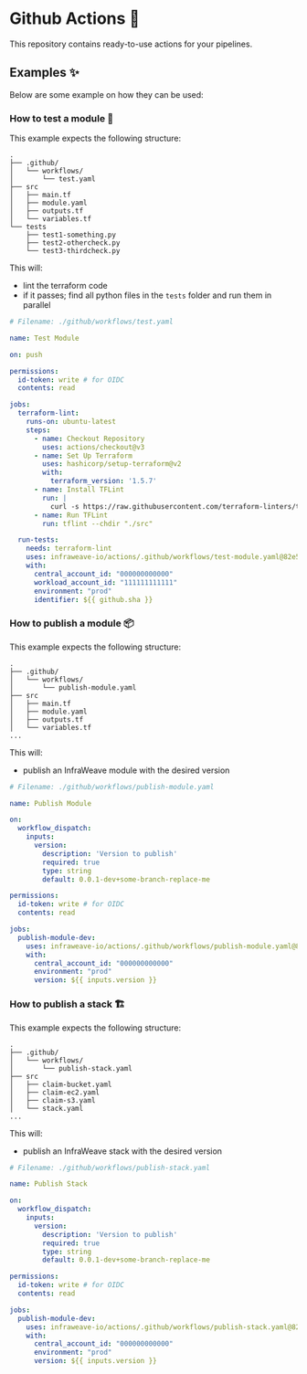 # Github Actions 🚀

This repository contains ready-to-use actions for your pipelines.

## Examples ✨

Below are some example on how they can be used:

### How to test a module 🧪

This example expects the following structure:

```
.
├── .github/
│   └── workflows/
│       └── test.yaml
├── src
│   ├── main.tf
│   ├── module.yaml
│   ├── outputs.tf
│   └── variables.tf
└── tests
    ├── test1-something.py
    ├── test2-othercheck.py
    └── test3-thirdcheck.py
```

This will:
* lint the terraform code
* if it passes; find all python files in the `tests` folder and run them in parallel

```yaml
# Filename: ./github/workflows/test.yaml

name: Test Module

on: push

permissions:
  id-token: write # for OIDC
  contents: read

jobs:
  terraform-lint:
    runs-on: ubuntu-latest
    steps:
      - name: Checkout Repository
        uses: actions/checkout@v3
      - name: Set Up Terraform
        uses: hashicorp/setup-terraform@v2
        with:
          terraform_version: '1.5.7'
      - name: Install TFLint
        run: |
          curl -s https://raw.githubusercontent.com/terraform-linters/tflint/master/install_linux.sh | bash
      - name: Run TFLint
        run: tflint --chdir "./src"

  run-tests:
    needs: terraform-lint
    uses: infraweave-io/actions/.github/workflows/test-module.yaml@82e5da795aa69fac859a44afeb569eb561ec7eff # v0.0.70
    with:
      central_account_id: "000000000000"
      workload_account_id: "111111111111"
      environment: "prod"
      identifier: ${{ github.sha }}

```

### How to publish a module 📦

This example expects the following structure:

```
.
├── .github/
│   └── workflows/
│       └── publish-module.yaml
├── src
│   ├── main.tf
│   ├── module.yaml
│   ├── outputs.tf
│   └── variables.tf
...
```

This will:
* publish an InfraWeave module with the desired version

```yaml
# Filename: ./github/workflows/publish-module.yaml

name: Publish Module

on:
  workflow_dispatch:
    inputs:
      version:
        description: 'Version to publish'
        required: true
        type: string
        default: 0.0.1-dev+some-branch-replace-me

permissions:
  id-token: write # for OIDC
  contents: read

jobs:
  publish-module-dev:
    uses: infraweave-io/actions/.github/workflows/publish-module.yaml@82e5da795aa69fac859a44afeb569eb561ec7eff # v0.0.70
    with:
      central_account_id: "000000000000"
      environment: "prod"
      version: ${{ inputs.version }}
```

### How to publish a stack 🏗️

This example expects the following structure:

```
.
├── .github/
│   └── workflows/
│       └── publish-stack.yaml
├── src
│   ├── claim-bucket.yaml
│   ├── claim-ec2.yaml
│   ├── claim-s3.yaml
│   └── stack.yaml
...
```

This will:
* publish an InfraWeave stack with the desired version

```yaml
# Filename: ./github/workflows/publish-stack.yaml

name: Publish Stack

on:
  workflow_dispatch:
    inputs:
      version:
        description: 'Version to publish'
        required: true
        type: string
        default: 0.0.1-dev+some-branch-replace-me

permissions:
  id-token: write # for OIDC
  contents: read

jobs:
  publish-module-dev:
    uses: infraweave-io/actions/.github/workflows/publish-stack.yaml@82e5da795aa69fac859a44afeb569eb561ec7eff # v0.0.70
    with:
      central_account_id: "000000000000"
      environment: "prod"
      version: ${{ inputs.version }}

```